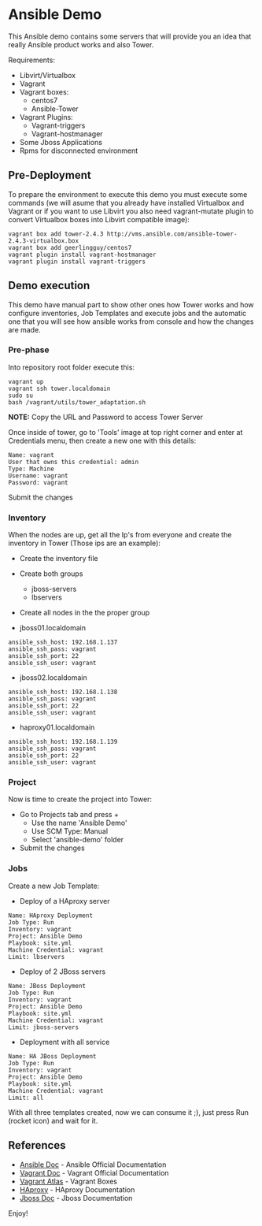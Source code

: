 # Ansible Demo
This Ansible demo contains some servers that will provide you an idea that really Ansible product works and also Tower.

Requirements:
- Libvirt/Virtualbox
- Vagrant
- Vagrant boxes:
  - centos7
  - Ansible-Tower
- Vagrant Plugins:
  - Vagrant-triggers
  - Vagrant-hostmanager
- Some Jboss Applications
- Rpms for disconnected environment

## Pre-Deployment
To prepare the environment to execute this demo you must execute some commands (we will asume that you already have installed Virtualbox and Vagrant or if you want to use Libvirt you also need vagrant-mutate plugin to convert Virtualbox boxes into Libvirt compatible image):

```
vagrant box add tower-2.4.3 http://vms.ansible.com/ansible-tower-2.4.3-virtualbox.box
vagrant box add geerlingguy/centos7
vagrant plugin install vagrant-hostmanager
vagrant plugin install vagrant-triggers
```

## Demo execution
This demo have manual part to show other ones how Tower works and how configure inventories, Job Templates and execute jobs and the automatic one that you will see how ansible works from console and how the changes are made.

### Pre-phase
Into repository root folder execute this:
```
vagrant up
vagrant ssh tower.localdomain
sudo su
bash /vagrant/utils/tower_adaptation.sh
```
**NOTE:** Copy the URL and Password to access Tower Server

Once inside of tower, go to 'Tools' image at top right corner and enter at Credentials menu, then create a new one with this details:
```
Name: vagrant
User that owns this credential: admin
Type: Machine
Username: vagrant
Password: vagrant
```

Submit the changes

### Inventory
When the nodes are up, get all the Ip's from everyone and create the inventory in Tower (Those ips are an example):
- Create the inventory file
- Create both groups
  - jboss-servers
  - lbservers
- Create all nodes in the the proper group

- jboss01.localdomain
```
ansible_ssh_host: 192.168.1.137
ansible_ssh_pass: vagrant
ansible_ssh_port: 22
ansible_ssh_user: vagrant
```

- jboss02.localdomain
```
ansible_ssh_host: 192.168.1.138
ansible_ssh_pass: vagrant
ansible_ssh_port: 22
ansible_ssh_user: vagrant
```

- haproxy01.localdomain
```
ansible_ssh_host: 192.168.1.139
ansible_ssh_pass: vagrant
ansible_ssh_port: 22
ansible_ssh_user: vagrant
```

### Project
Now is time to create the project into Tower:
- Go to Projects tab and press +
  - Use the name 'Ansible Demo'
  - Use SCM Type: Manual
  - Select 'ansible-demo' folder
- Submit the changes

### Jobs
Create a new Job Template:

- Deploy of a HAproxy server
```
Name: HAproxy Deployment
Job Type: Run
Inventory: vagrant
Project: Ansible Demo
Playbook: site.yml
Machine Credential: vagrant
Limit: lbservers
```

- Deploy of 2 JBoss servers
```
Name: JBoss Deployment
Job Type: Run
Inventory: vagrant
Project: Ansible Demo
Playbook: site.yml
Machine Credential: vagrant
Limit: jboss-servers
```

- Deployment with all service
```
Name: HA JBoss Deployment
Job Type: Run
Inventory: vagrant
Project: Ansible Demo
Playbook: site.yml
Machine Credential: vagrant
Limit: all
```

With all three templates created, now we can consume it ;), just press Run (rocket icon) and wait for it.

## References
- [Ansible Doc](http://docs.ansible.com/ansible/index.html) - Ansible Official Documentation
- [Vagrant Doc](https://www.vagrantup.com/docs/) - Vagrant Official Documentation
- [Vagrant Atlas](https://atlas.hashicorp.com/boxes/search) - Vagrant Boxes
- [HAproxy](https://cbonte.github.io/haproxy-dconv/configuration-1.5.html) - HAproxy Documentation
- [Jboss Doc](https://access.redhat.com/documentation/es/jboss-enterprise-application-platform) - Jboss Documentation


Enjoy!
